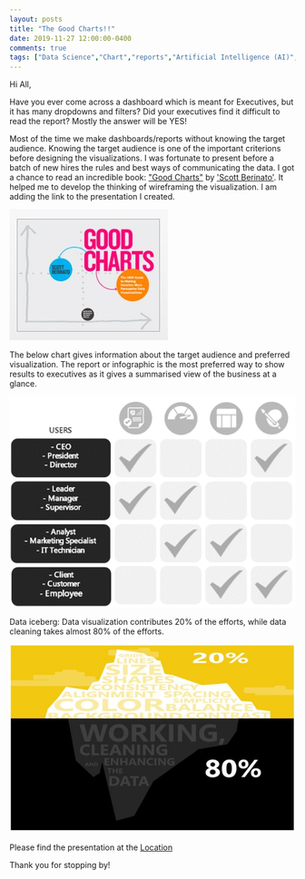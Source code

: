 ```yaml
---
layout: posts
title: "The Good Charts!!"
date: 2019-11-27 12:00:00-0400
comments: true
tags: ["Data Science","Chart","reports","Artificial Intelligence (AI)","Data Mining","Data Engineering","Pyhton","R","SAS"," Dashboard","DS","search"]
---
```


Hi All,

Have you ever come across a dashboard which is meant for Executives, but it has many dropdowns
 and filters? Did your executives find it difficult to read the report? Mostly the answer will be YES!

Most of the time we make dashboards/reports without knowing the target audience. Knowing the target 
audience is one of the important criterions before designing the visualizations. I was fortunate to
present before a batch of new hires the rules and best ways of communicating the data. I got a chance
to read an incredible book: ["Good Charts"](https://store.hbr.org/product/good-charts-the-hbr-guide-to-making-smarter-more-persuasive-data-visualizations/15005) by ['Scott Berinato'](https://www.linkedin.com/in/scott-berinato-6330ba54/). It helped me to develop the thinking of wireframing the visualization. I am adding the link to the presentation I created.

![center](/images/111.JPG)

The below chart gives information about the target audience and preferred visualization. The report or infographic is
the most preferred way to show results to executives as it gives a summarised view of the business at a glance. 

![center](/images/112.png)

Data iceberg: Data visualization contributes 20% of the efforts, while data cleaning takes almost 80% of the efforts.

![center](/images/113.JPG)

Please find the presentation at the [Location](https://github.com/ashishtele/Power_BI/blob/master/Data%20Visualization%20v2.0.pptx)

Thank you for stopping by!
